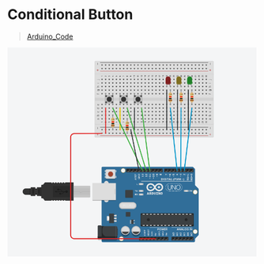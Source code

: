# Conditional Button 
> [Arduino_Code](./17_0107_0077.ino)

![Conditional Button ](../image/Assignment_2.png)